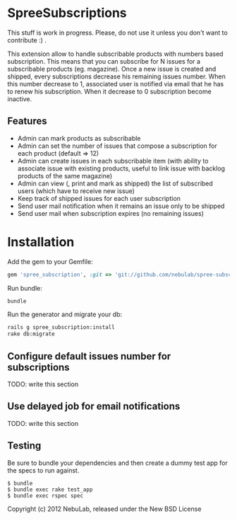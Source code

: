 SpreeSubscriptions
==================

This stuff is work in progress. Please, do not use it unless you don't want to contribute :) .

This extension allow to handle subscribable products with numbers based subscription. This means that you can subscribe for N issues for a subscribable products (eg. magazine). Once a new issue is created and shipped, every subscriptions decrease his remaining issues number. When this number decrease to 1, associated user is notified via email that he has to renew his subscription. When it decrease to 0 subscription become inactive.

Features
--------

- Admin can mark products as subscribable 
- Admin can set the number of issues that compose a subscription for each product (default => 12)
- Admin can create issues in each subscribable item (with ability to associate issue with existing products, useful to link issue with backlog products of the same magazine)
- Admin can view (, print and mark as shipped) the list of subscribed users (which have to receive new issue)
- Keep track of shipped issues for each user subscription
- Send user mail notification when it remains an issue only to be shipped
- Send user mail when subscription expires (no remaining issues)

Installation
============

Add the gem to your Gemfile:

```ruby
gem 'spree_subscription', :git => 'git://github.com/nebulab/spree-subscriptions.git'
```

Run bundle:

```bash
bundle
```

Run the generator and migrate your db:

```bash
rails g spree_subscription:install
rake db:migrate
```

Configure default issues number for subscriptions
-------------------------------------------------

TODO: write this section

Use delayed job for email notifications
---------------------------------------

TODO: write this section

Testing
-------

Be sure to bundle your dependencies and then create a dummy test app for the specs to run against.

    $ bundle
    $ bundle exec rake test_app
    $ bundle exec rspec spec

Copyright (c) 2012 NebuLab, released under the New BSD License
